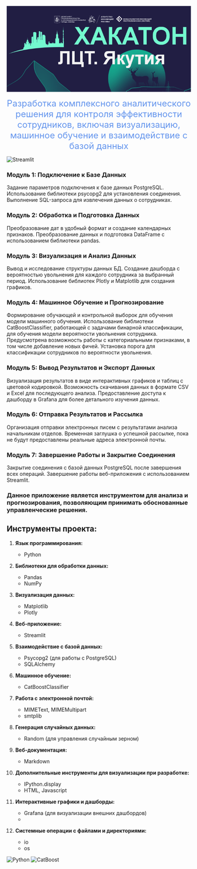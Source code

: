 <img src="fon_rep.png" alt="Image" width="900"/>


<p align="center">
  <a style="color:cornflowerblue; font-size: 24px;">Разработка комплексного аналитического решения для контроля эффективности сотрудников, включая визуализацию, машинное обучение и взаимодействие с базой данных</a>
</p>


![Streamlit](https://images.datacamp.com/image/upload/v1640050215/image27_frqkzv.png)

### Модуль 1: Подключение к Базе Данных
Задание параметров подключения к базе данных PostgreSQL.
Использование библиотеки psycopg2 для установления соединения.
Выполнение SQL-запроса для извлечения данных о сотрудниках.

### Модуль 2: Обработка и Подготовка Данных
Преобразование дат в удобный формат и создание календарных признаков.
Преобразование данных и подготовка DataFrame с использованием библиотеки pandas.

### Модуль 3: Визуализация и Анализ Данных
Вывод и исследование структуры данных БД.
Создание дашборда с вероятностью увольнения для каждого сотрудника за выбранный период.
Использование библиотек Plotly и Matplotlib для создания графиков.

### Модуль 4: Машинное Обучение и Прогнозирование
Формирование обучающей и контрольной выборок для обучения модели машинного обучения.
Использование библиотеки CatBoostClassifier, работающей с задачами бинарной классификации, для обучения модели вероятности увольнения сотрудника.
Предусмотрена возможность работы с категориальными признаками, в том числе добавление новых фичей.
Установка порога для классификации сотрудников по вероятности увольнения.

### Модуль 5: Вывод Результатов и Экспорт Данных
Визуализация результатов в виде интерактивных графиков и таблиц с цветовой кодировкой.
Возможность скачивания данных в формате CSV и Excel для последующего анализа.
Предоставление доступа к дашборду в Grafana для более детального изучения данных.

### Модуль 6: Отправка Результатов и Рассылка
Организация отправки электронных писем с результатами анализа начальникам отделов.
Временная заглушка о успешной рассылке, пока не будут предоставлены реальные адреса электронной почты.

### Модуль 7: Завершение Работы и Закрытие Соединения
Закрытие соединения с базой данных PostgreSQL после завершения всех операций.
Завершение работы веб-приложения с использованием Streamlit.

### Данное приложение является инструментом для анализа и прогнозирования, позволяющим принимать обоснованные управленческие решения.

## **Инструменты проекта:**

1. **Язык программирования:**
   - Python

2. **Библиотеки для обработки данных:**
   - Pandas
   - NumPy

3. **Визуализация данных:**
   - Matplotlib
   - Plotly

4. **Веб-приложение:**
   - Streamlit

5. **Взаимодействие с базой данных:**
   - Psycopg2 (для работы с PostgreSQL)
   - SQLAlchemy

6. **Машинное обучение:**
   - CatBoostClassifier

7. **Работа с электронной почтой:**
    - MIMEText, MIMEMultipart
    - smtplib

8. **Генерация случайных данных:**
   - Random (для управления случайным зерном)

9. **Веб-документация:**
   - Markdown

10. **Дополнительные инструменты для визуализации при разработке:**
    - IPython.display
    - HTML, Javascript

11. **Интерактивные графики и дашборды:**
    - Grafana (для визуализации внешних дашбордов)
    - 
12. **Системные операции с файлами и директориями:**
    - io
    - os


![Python](https://reallearnings.co.in/wp-content/uploads/2021/12/python-768x480.jpg)
![CatBoost](http://aishelf.org/wp-content/uploads/2019/04/catboost-768x384.png)

